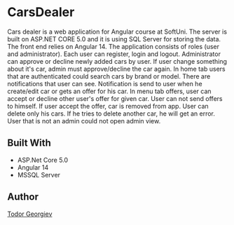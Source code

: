# CarsDealer

Cars dealer is a web application for Angular course at SoftUni. The server is built on ASP.NET CORE 5.0 and it is using SQL Server for storing the data. The front end relies on Angular 14. The application consists of roles (user and administrator).
Each user can register, login and logout. 
Administrator can approve or decline newly added cars by user.
If user change something about it's car, admin must approve/decline the car again.
In home tab users that are authenticated could search cars by brand or model.
There are notifications that user can see. Notification is send to user when he create/edit car or gets an offer for his car.
In menu tab offers, user can accept or decline other user's offer for given car. User can not send offers to himself. If user accept the offer, car is removed from app.
User can delete only his cars. If he tries to delete another car, he will get an error.
User that is not an admin could not open admin view.

## Built With

* ASP.Net Core 5.0
* Angular 14
* MSSQL Server

## Author
<a href="https://github.com/toshinto" title="My Profile">Todor Georgiev</a>
